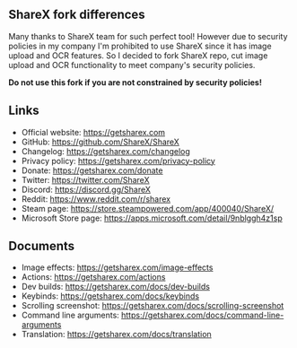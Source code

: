 ## ShareX fork differences
Many thanks to ShareX team for such perfect tool! However due to security policies in my company I'm prohibited to use ShareX since it has image upload and OCR features.
So I decided to fork ShareX repo, cut image upload and OCR functionality to meet company's security policies.

<b>Do not use this fork if you are not constrained by security policies!</b>

## Links
* Official website: https://getsharex.com
* GitHub: https://github.com/ShareX/ShareX
* Changelog: https://getsharex.com/changelog
* Privacy policy: https://getsharex.com/privacy-policy
* Donate: https://getsharex.com/donate
* Twitter: https://twitter.com/ShareX
* Discord: https://discord.gg/ShareX
* Reddit: https://www.reddit.com/r/sharex
* Steam page: https://store.steampowered.com/app/400040/ShareX/
* Microsoft Store page: https://apps.microsoft.com/detail/9nblggh4z1sp

## Documents
* Image effects: https://getsharex.com/image-effects
* Actions: https://getsharex.com/actions
* Dev builds: https://getsharex.com/docs/dev-builds
* Keybinds: https://getsharex.com/docs/keybinds
* Scrolling screenshot: https://getsharex.com/docs/scrolling-screenshot
* Command line arguments: https://getsharex.com/docs/command-line-arguments
* Translation: https://getsharex.com/docs/translation
